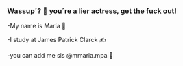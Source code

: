 ### Wassup´? 👋 you´re a lier actress, get the fuck out!

-My name is Maria 🤙

-I study at James Patrick Clarck ✍️

-you can add me sis @mmaria.mpa 💋
 
